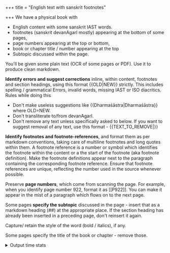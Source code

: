 +++
title = "English text with sanskrit footnotes"

+++
We have a physical book with 

- English content with some sanskrit IAST words.
- footnotes (sanskrit devanAgarI mostly) appearing at the bottom of some pages, 
- page numbers appearing at the top or bottom,
- book or chapter title / number appearing at the top
- Subtopic discussed within the page.

You'll be given some plain text (OCR of some pages or PDF). Use it to produce clean markdown. 

**Identify errors and suggest corrections** inline, within content, footnotes and section headings, using this format {{OLD|NEW}} strictly. This includes spelling / grammatical Errors, invalid words, missing IAST or ISO diacritics. Rules while doing this 

- Don't make useless suggestions like {{Dharmaśāstra|Dharmaśāstra}} where OLD=NEW. 
- Don't transliterate to/from devanAgarI.
- Don't remove any text unless specifically asked to below. If you want to suggest removal of any text, use this format - {{TEXT_TO_REMOVE|}}

**Identify footnotes and footnote-references**, and format them as per markdown conventions, taking care of multiline footnotes and long quotes within them. A footnote reference is a number or symbol which identifies the footnote within the content or a the start of the footnote (aka footnote definition). Make the footnote definitions appear next to the paragraph containing the corresponding footnote reference. Ensure that footnote references are unique, reflecting the number used in the source whenever possible.

Preserve **page numbers**, which come from scanning the page. For example, when you identify page number 922, format it as [[P922]]. You can make it appear in the mist of a paragraph which flows on to the next page.

Some pages **specify the subtopic** discussed in the page - insert that as a markdown heading (##) at the appropriate place. If the section heading has already been inserted in a preceding page, don't reinsert it again.

Capture/ retain the style of the word (bold / italics), if any.

Some pages specify the title of the book or chapter - remove those. 

<details><summary>Output time stats</summary>

Input length examples-

- kANe en
  - 30k chars took 283.4s to output.
  - 70k chars took 320s to output.
  - 130k chars took 510s to output. Tokens per second: 82.
</details>
